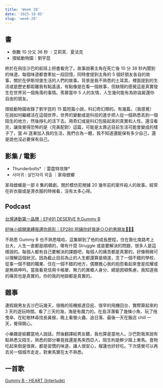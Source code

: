 ```yaml
---
title: 'Week 20'
date: '2025-10-05'
slug: 'week-20'
---
```


## 書

- 倒數 10 分又 38 秒 ｜艾莉芙．夏法克
- 摺紙動物園｜劉宇昆

終於在飛往沙巴的航班上把書看完了。故事說著主角在死亡後 10 分 38 秒內聞到的味道，每個味道都會牽扯一段回憶，同時會提到主角的 5 個好朋友各自的故事，關於在伊斯坦堡生活的人們的故事。背景是我不熟悉的土耳其，裡面提到的生活或是歷史都距離我有點遙遠，有點像是在看一個故事，但缺隱約感覺這是真實發生在世界另一個角落的事情。羨慕當中 5 人的友情，人生幾何能有為妳盜屍還你自由的朋友。

摺紙動物園收錄了劉宇昆的 15 篇短篇小說，科幻奇幻類的。有幾篇，（我感覺）在說如何繼續活在這個世界，世界的變動或是科技的進步把人從一個熟悉丟到一個陌生的地方，然後掙扎的活下去。用奇幻或是科幻包裝起來的真實和人性。還沒看完，讓我覺得恐怖的是〈完美配對〉這篇，可能是太靠近目前生活可能會變成的樣子了，當 AI 逐漸加入我的生活，我們合為一體，我不知道還能保有多少自己，還是說也沒必要保有自己。

## 影集 / 電影

- Thunderbolts* ｜雷霆特攻隊*
- 사마귀 : 살인자의 외출 ｜家母螳螂

家母螳螂是一部 8 集的韓劇，關於模仿犯根據 20 幾年前的案件殺人的故事。經常在折衣服或是燙衣服的時候看，沒有太多心得。

## Podcast

[台灣通勤第一品牌｜EP491 DESERVE ft.Gummy B](https://open.spotify.com/episode/5Rd80moU6fQ8u7FNfgKKR1)

[好味小姐開束縛我還你原形｜EP280 阿姨你好我是ＯＯ的男朋友😬😬😬](https://open.spotify.com/episode/2c4omvJXF0be7zk0CJGD9L)

不熟悉 Gummy B 也不熟悉嘻哈，這集聊到了他的成長歷程，住在敦化南路考上台大，人生一直都是順順的，哪有什麼 Struggle 或是要解決的問題，很多人是這樣說的。每個人都有自己要解決的課題吧，每個人的痛苦都是真實的。好像稍微可以理解這個狀況，因為截止目前為止的人生都還算是順遂，念了一個不錯的學校、從事一個不錯的職業、住在一個不錯的地方，偶爾擔心我的抱怨看起來會是炫耀或是無病呻吟。當我看見信用卡帳單、無力的異鄉人身分、總是困頓焦慮，我知道我的痛苦也是真實的。你的我的地獄都是真實的。

## 雜事

連假跟男友去沙巴玩幾天，很晚的班機抵達亞庇、很早的飛機回台，實際算起來約 3 天的遊玩時間。看了三天的海，海是有魔力的。在島浮潛看了幾條小魚、玩了拖曳傘、在紅樹林尋找長鼻猴，晚上看螢火蟲、追日落、最後一天在飯店 chill 一天，覺得開心。

小樂趣是偷聽當地人說話，然後翻譯給男友聽，我也算是當地人。沙巴對我來說有點熟悉又陌生，熟悉的部分畢竟我還是馬來西亞人，陌生則是鮮少踏上東馬。食物吃起來倒是很爽，都是習慣的味道，讓人很安心，榴蓮也好好吃。下次感覺可以再去另一個城市走走，對東馬實在太不熟悉。

## 一首歌

[Gummy B - HEART (Interlude)](https://www.youtube.com/watch?v=eEN55kOVLWs&list=RDeEN55kOVLWs&start_radio=1)